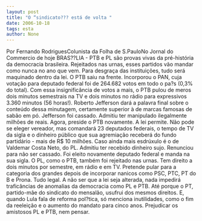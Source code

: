 ```yaml
---
layout: post
title: "O “sindicato??? está de volta "
date: 2006-10-18
tags: esta
author: None
---
```

Por Fernando RodriguesColunista da Folha de S.PauloNo Jornal do Commercio de hoje 
BRAS??LIA - PTB e PL são provas vivas da pré-história da democracia brasileira. Rejeitados nas urnas, esses partidos vão mandar como nunca no ano que vem. Para desgraça das instituições, tudo será maquinado dentro da lei. O PTB saiu na frente. Incorporou o PAN, cuja votação para deputado federal foi de 264.682 votos em todo o pa?s (0,3% do total). 
Com essa insignificância de votos a mais, o PTB pulou de meros dois minutos semestrais na TV e dois minutos no rádio para expressivos 3.360 minutos (56 horas!). Roberto Jefferson dará a palavra final sobre o conteúdo dessa minutagem, certamente superior à de marcas famosas de sabão em pó. 
Jefferson foi cassado. Admitiu ter manipulado ilegalmente milhões de reais. Agora, preside o PTB novamente. A lei permite. Não pode se eleger vereador, mas comandará 23 deputados federais, o tempo de TV da sigla e o dinheiro público que sua agremiação receberá do fundo partidário - mais de R$ 10 milhões. Caso ainda mais esdrúxulo é o de Valdemar Costa Neto, do PL. Admitiu ter recebido dinheiro sujo. Renunciou para não ser cassado. Foi eleito novamente deputado federal e manda na sua sigla. 
O PL, como o PTB, também foi rejeitado nas urnas. Tem direito a dois minutos por semestre, em rádio e em TV. Pretende pular para a categoria dos grandes depois de incorporar nanicos como PSC, PTC, PT do B e Prona. Tudo legal. 
A não ser que a lei seja alterada, nada impedirá traficâncias de anomalias da democracia como PL e PTB. Até porque o PT, partido-mãe do sindicato do mensalão, usufrui dos mesmos direitos. 
E, quando Lula fala de reforma pol?tica, só menciona inutilidades, como o fim da reeleição e o aumento do mandato para cinco anos. Prejudicar os amistosos PL e PTB, nem pensar.  
